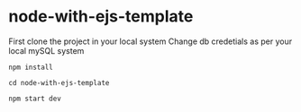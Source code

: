 # node-with-ejs-template
First clone the project in your local system
Change db credetials as per your local mySQL system
```
npm install

cd node-with-ejs-template

npm start dev
```
